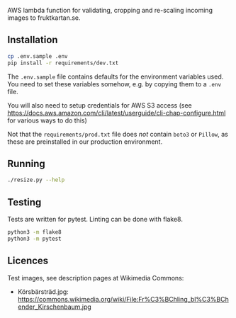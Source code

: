AWS lambda function for validating, cropping and re-scaling incoming images to fruktkartan.se.

## Installation

```sh
cp .env.sample .env
pip install -r requirements/dev.txt
```

The `.env.sample` file contains defaults for the environment variables used. You need to set these variables somehow, e.g. by copying them to a `.env` file.

You will also need to setup credentials for AWS S3 access (see https://docs.aws.amazon.com/cli/latest/userguide/cli-chap-configure.html for various ways to do this)

Not that the `requirements/prod.txt` file does _not_ contain `boto3` or `Pillow`, as these are preinstalled in our production environment.

## Running

```sh
./resize.py --help
```

## Testing

Tests are written for pytest. Linting can be done with flake8.

```sh
python3 -m flake8
python3 -m pytest
```

## Licences

Test images, see description pages at Wikimedia Commons:

- Körsbärsträd.jpg: https://commons.wikimedia.org/wiki/File:Fr%C3%BChling_bl%C3%BChender_Kirschenbaum.jpg

